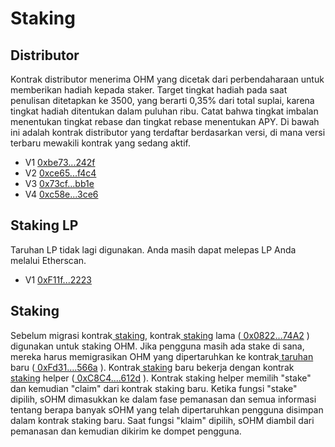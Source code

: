 # Staking

## Distributor

Kontrak distributor menerima OHM yang dicetak dari perbendaharaan untuk memberikan hadiah kepada staker. Target tingkat hadiah pada saat penulisan ditetapkan ke 3500, yang berarti 0,35% dari total suplai, karena tingkat hadiah ditentukan dalam puluhan ribu. Catat bahwa tingkat imbalan menentukan tingkat rebase dan tingkat rebase menentukan APY. Di bawah ini adalah kontrak distributor yang terdaftar berdasarkan versi, di mana versi terbaru mewakili kontrak yang sedang aktif.

* V1 [0xbe73...242f](https://etherscan.io/address/0xbe731507810C8747C3E01E62c676b1cA6F93242f)
* V2 [0xce65...f4c4](https://etherscan.io/address/0xce6568338708400d03f430d29f2eb40a33a3f4c4)
* V3 [0x73cf...bb1e](https://etherscan.io/address/0x73cfe6b116d161a2f9c165f7fc5270fb7dd2bb1e)
* V4 [0xc58e...3ce6](https://etherscan.io/address/0xc58e923bf8a00e4361fe3f4275226a543d7d3ce6)

## Staking LP 

Taruhan LP tidak lagi digunakan. Anda masih dapat melepas LP Anda melalui Etherscan.  


* V1 [0xF11f...2223](https://etherscan.io/address/0xF11f0F078BfaF05a28Eac345Bb84fcb2a3722223)

## Staking

Sebelum migrasi kontrak[ staking,](https://etherscan.io/address/0x0822F3C03dcc24d200AFF33493Dc08d0e1f274A2) kontrak[ staking](https://etherscan.io/address/0x0822F3C03dcc24d200AFF33493Dc08d0e1f274A2) lama \([ 0x0822...74A2](https://etherscan.io/address/0x0822F3C03dcc24d200AFF33493Dc08d0e1f274A2) \) digunakan untuk staking OHM. Jika pengguna masih ada stake di sana, mereka harus memigrasikan OHM yang dipertaruhkan ke kontrak[ taruhan](https://etherscan.io/address/0xFd31c7d00Ca47653c6Ce64Af53c1571f9C36566a) baru \([ 0xFd31....566a](https://etherscan.io/address/0xFd31c7d00Ca47653c6Ce64Af53c1571f9C36566a) \). Kontrak[ staking](https://etherscan.io/address/0xC8C436271f9A6F10a5B80c8b8eD7D0E8f37a612d) baru bekerja dengan kontrak[ staking](https://etherscan.io/address/0xC8C436271f9A6F10a5B80c8b8eD7D0E8f37a612d) helper \([ 0xC8C4....612d](https://etherscan.io/address/0xC8C436271f9A6F10a5B80c8b8eD7D0E8f37a612d) \). Kontrak staking helper memilih "stake" dan kemudian "claim" dari kontrak staking baru. Ketika fungsi "stake" dipilih, sOHM dimasukkan ke dalam fase pemanasan dan semua informasi tentang berapa banyak sOHM yang telah dipertaruhkan pengguna disimpan dalam kontrak staking baru. Saat fungsi "klaim" dipilih, sOHM diambil dari pemanasan dan kemudian dikirim ke dompet pengguna.  


